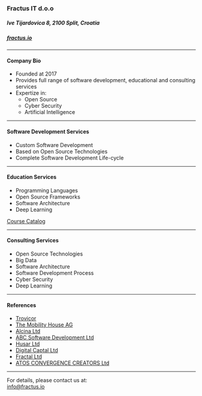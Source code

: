 

### Fractus IT d.o.o <br>
##### Ive Tijardovica 8, 2100 Split, Croatia<br>
##### [fractus.io](https://fractus.io)<br>

---

#### Company Bio<br>
- Founded at 2017
- Provides full range of software development, educational and consulting services
- Expertize in:
	- Open Source
	- Cyber Security
	- Artificial Intelligence

---

#### Software Development Services <br>
- Custom Software Development
- Based on Open Source Technologies
- Complete Software Development Life-cycle 
   
---

#### Education Services<br>
- Programming Languages 
- Open Source Frameworks
- Software Architecture
- Deep Learning

[Course Catalog](https://gitpitch.com/fractus-io/course-catalog/master?grs=github&t=white#/)
    
---

#### Consulting Services<br>
- Open Source Technologies
- Big Data
- Software Architecture
- Software Development Process
- Cyber Security
- Deep Learning

---

#### References<br>
- [Trovicor](https://trovicor.com/en/)
- [The Mobility House AG](https://www.mobilityhouse.com/int_en/)
- [Alcina Ltd](http://www.alcina.hr/en/)
- [ABC Software Development Ltd](https://www.abc-softwaredev.com/)
- [Husar Ltd](https://www.husar.hr/en/)
- [Digital Captal Ltd](http://www.digi-capital.co.uk/)
- [Fractal Ltd](http://www.fractal.hr/index.html)
- [ATOS CONVERGENCE CREATORS Ltd](https://atos.net/hr/hrvatska)
    
---


For details, please contact us at:<br>
[info@fractus.io](mailto:info@fractus.io)<br>



